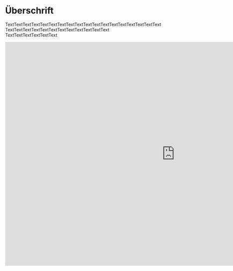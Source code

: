 

# Überschrift


TextTextTextTextTextTextTextTextTextTextTextTextTextTextTextTextTextText
TextTextTextTextTextTextTextTextTextTextTextText
TextTextTextTextTextText
<iframe src="https://app.Lumi.education/api/v1/run/EG6ERH/embed" width="1088" height="720" frameborder="0" allowfullscreen="allowfullscreen" allow="geolocation *; microphone *; camera *; midi *; encrypted-media *"></iframe><script src="https://app.Lumi.education/api/v1/h5p/core/js/h5p-resizer.js" charset="UTF-8" />

<h2>Unterkapitel:</h2>
TextText
TextTextTextText
TextTextTextTextTextText


<h3>Unterunterkapitel</h3>

TextTextTextText
TextTextTextText

<h3>Unterunterkapitel</h3>

TextTextTextText
TextTextTextText

<h2>Unterkapitel:</h2>
TextText
TextTextTextText
TextTextTextTextTextText


<h3>Unterunterkapitel</h3>

TextTextTextText
TextTextTextText

<h3>Unterunterkapitel</h3>

TextTextTextText
TextTextTextText


<br>
<br>
<center>
    <b>
        Anmerkung!
    </b>
</center>
